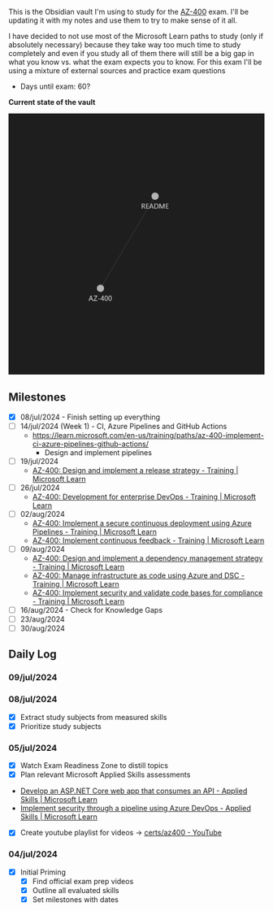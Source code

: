 This is the Obsidian vault I'm using to study for the [AZ-400](AZ-400.md) exam. I'll be updating it with my notes and use them to try to make sense of it all.

I have decided to not use most of the Microsoft Learn paths to study (only if absolutely necessary) because they take way too much time to study completely and even if you study all of them there will still be a big gap in what you know vs. what the exam expects you to know. For this exam I'll be using a mixture of external sources and practice exam questions

- Days until exam: 60?

**Current state of the vault**

![](media/Pasted%20image%2020240704083328.png)

## Milestones
- [x] 08/jul/2024 - Finish setting up everything
- [ ] 14/jul/2024 (Week 1) - CI, Azure Pipelines and GitHub Actions
	- https://learn.microsoft.com/en-us/training/paths/az-400-implement-ci-azure-pipelines-github-actions/
		- Design and implement pipelines
- [ ] 19/jul/2024
	- [AZ-400: Design and implement a release strategy - Training | Microsoft Learn](https://learn.microsoft.com/en-us/training/paths/az-400-design-implement-release-strategy/)
- [ ] 26/jul/2024
	- [AZ-400: Development for enterprise DevOps - Training | Microsoft Learn](https://learn.microsoft.com/en-us/training/paths/az-400-work-git-for-enterprise-devops/)
- [ ] 02/aug/2024
	- [AZ-400: Implement a secure continuous deployment using Azure Pipelines - Training | Microsoft Learn](https://learn.microsoft.com/en-us/training/paths/az-400-implement-secure-continuous-deployment/)
	- [AZ-400: Implement continuous feedback - Training | Microsoft Learn](https://learn.microsoft.com/en-us/training/paths/az-400-implement-continuous-feedback/)
- [ ] 09/aug/2024
	- [AZ-400: Design and implement a dependency management strategy - Training | Microsoft Learn](https://learn.microsoft.com/en-us/training/paths/az-400-design-implement-dependency-management-strategy/)
	-  [AZ-400: Manage infrastructure as code using Azure and DSC - Training | Microsoft Learn](https://learn.microsoft.com/en-us/training/paths/az-400-manage-infrastructure-as-code-using-azure/)
	- [AZ-400: Implement security and validate code bases for compliance - Training | Microsoft Learn](https://learn.microsoft.com/en-us/training/paths/az-400-implement-security-validate-code-bases-compliance/)
- [ ] 16/aug/2024 - Check for Knowledge Gaps
- [ ] 23/aug/2024
- [ ] 30/aug/2024

## Daily Log
### 09/jul/2024
### 08/jul/2024
- [x] Extract study subjects from measured skills
- [x] Prioritize study subjects
### 05/jul/2024
- [x] Watch Exam Readiness Zone to distill topics
- [x] Plan relevant Microsoft Applied Skills assessments
- [Develop an ASP.NET Core web app that consumes an API - Applied Skills | Microsoft Learn](https://learn.microsoft.com/en-us/credentials/applied-skills/develop-an-aspnet-core-web-app-that-consumes-an-api/)
- [Implement security through a pipeline using Azure DevOps - Applied Skills | Microsoft Learn](https://learn.microsoft.com/en-us/credentials/applied-skills/implement-security-through-pipeline-using-devops/)
- [x] Create youtube playlist for videos -> [certs/az400 - YouTube](https://www.youtube.com/playlist?list=PLXaF2fWDyiZCaWekQD8TUF8lpf951jwKC)
### 04/jul/2024
- [x] Initial Priming
	- [x] Find official exam prep videos
	- [x] Outline all evaluated skills
	- [x] Set milestones with dates